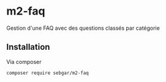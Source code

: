# m2-faq

Gestion d'une FAQ avec des questions classés par catégorie

## Installation

Via composer

```bash
composer require sebgar/m2-faq
```